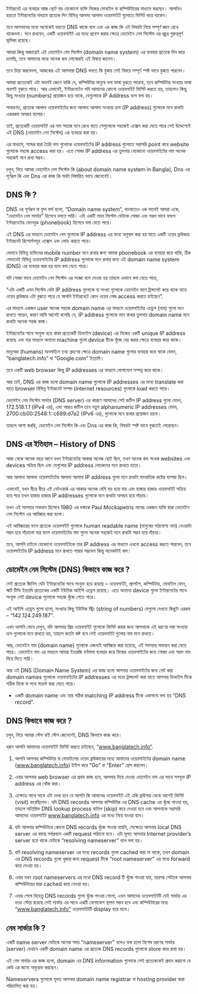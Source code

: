 ইন্টারনেট এর ব্যবহার আজ ছোট বড় যেকোনো ব্যক্তি নিজের মোবাইল বা কম্পিউটারের মাধ্যমে করছেন। আপনিও হয়তো ইন্টারনেটের মাধ্যমে প্রত্যেক দিন বিভিন্ন আলাদা আলাদা ওয়েবসাইট গুলোতে ভিসিট করে থাকেন।

তবে আপনাদের মধ্যে অনেকেই হয়তো DNS কাকে বলে এবং এর কাজ কি এই বিষয়টা নিয়ে সম্পূর্ণ জ্ঞান রেখে থাকেননা। মনে রাখবেন, একটি ওয়েবসাইট এর মধ্যে প্রবেশ করার ক্ষেত্রে ডোমেইন নেম সিস্টেম এর প্রচুর গুরুত্বপূর্ণ ভূমিকা রয়েছে।

আমরা কিন্তু অজান্তেই এই ডোমেইন নেম সিস্টেম (domain name system) এর ব্যবহার প্রত্যেক দিন করে চলেছি, তবে আমাদের মধ্যে অনেক কম লোকেরাই এই বিষয়ে জানেন।

তবে চিন্তা করবেননা, আজকের এই আপনারা DNS বলতে কি বুঝায় সেই বিষয়ে সম্পূর্ণ স্পষ্ট ভাবে বুঝতে পারবেন।

আমরা প্রত্যেকেই এটা অবশই জেনে থাকি যে, কম্পিউটার মানুষে বলা ভাষা বুঝতে পারেনা, তবে কম্পিউটার সংখ্যার ভাষা অবশই বুঝতে পারে। আর এভাবেই, ইন্টারনেটেও যদি আমাদের কোনো ওয়েবসাইট ভিসিট করতে হয়, তাহলেও কিন্তু কিছু সংখ্যার (numbers) প্রয়োজন হয়ে থাকে, যেগুলোকে IP Address বলে বলা হয়।

সাধারণত, প্রত্যেক আলাদা ওয়েবসাইটের জন্য আলাদা আলাদা সংখ্যার ক্রম (IP address) গুলোকে মনে রাখাটা একরকম অসম্ভব ব্যাপার।

তাই, প্রত্যেকটি ওয়েবসাইট এর নাম সহজে মনে রেখে যাতে সেগুলোকে সহজেই এক্সেস করা যেতে পারে সেই উদ্দেশ্যেই এই DNS (ডোমেইন নেম সিস্টেম) এর ব্যবহার করা হয়।

এর মাধ্যমে, শব্দের দ্বারা তৈরি নাম গুলোকে ওয়েবসাইটের IP address গুলোতে সরাসরি point করে website গুলোকে সহজে access করা হয়। এতে সোজা IP address এর তুলনায় যেকোনো ওয়েবসাইটের নাম অনেক সহজেই মনে রাখা সম্ভব।

চলুন, নিচে আমরা ডোমেইন নেম সিস্টেম কি (about domain name system in Bangla), Dns এর পূর্ণরূপ কি এবং Dns এর কাজ কি সবটা বিস্তারিত ভাবে জেনেনেই।

## DNS কি ?

DNS এর পূর্ণরূপ বা ফুল ফর্ম হলো, “Domain name system”, বাংলাতেও এক ভাবেই আমরা একে, “ডোমেইন নেম সার্ভার” হিসেবে বলতে পারি। এটা একটি সমন সিস্টেম যেটাকে সোজা এবং সরল ভাবে বললে ইন্টারনেটের ফোনবুক (phonebook) হিসেবে বলা যেতে পারে।

এই DNS এর মাধ্যমে ডোমেইন নেম গুলোকে IP address এর মধ্যে অনুবাদ করা হয় যাতে একটি ওয়েব ব্রাউজার ইন্টারনেট রিসোর্সসমূহ এক্সেস এবং লোড করতে পারে।

যেভাবে বিভিন্ন ব্যক্তিদের mobile number মনে রাখার জন্য আমরা phonebook এর ব্যবহার করে থাকি, ঠিক সেভাবেই বিভিন্ন ওয়েবসাইটের IP address গুলোকে মনে রাখার জন্য এই domain name system (DNS) এর ব্যবহার করা হয় বলে বলা যেতে পারে।

যদি সোজা ভাবে ডোমেইন নেম সিস্টেম এর সংজ্ঞা বলে দেওয়া হয় তাহলে এভাবে বলা যেতে পারে,

“এটা একটি এমন সিস্টেম যেটা IP address গুলোকে বা সংখ্যা গুলোকে ডোমেইন নামে ট্রান্সলেট করে থাকে যাতে ওয়েব ব্রাউজার এটা বুঝতে পারে যে আপনি ইন্টারনেটে কোন ওয়েব পেজ access করতে চাইছেন”.

এর মাধ্যমে একজন user অনেক সহজে domain name এর মাধ্যমে ওয়েবসাইটের এড্রেস (নাম) গুলো মনে রাখতে পারেন, কারণ আমি আগেই বলেছি যে, IP address গুলোকে মনে রাখার তুলনায় domain name মনে রাখাটা অনেক সহজ কাজ।

ইন্টারনেটের সাথে সংযুক্ত হয়ে থাকা প্রত্যেকটি ডিভাইস (device) এর নিজের একটি unique IP address রয়েছে এবং যার মাধ্যমে অন্যান্য machine গুলো device টিকে খুঁজে বের করার ক্ষেত্রে ব্যবহার করে থাকে।

মানুষেরা (humans) অনলাইনে তথ্য গ্রহণের ক্ষেত্রে domain name গুলোর ব্যবহার করে থাকে যেমন, “banglatech.info” বা “Google.com” ইত্যাদি।

তবে একটি web browser কিন্তু IP addresses এর মাধ্যমে যোগাযোগ সম্পন্ন করে থাকে।

আর তাই, DNS এর কাজ হলো domain name গুলোকে IP addresses এর মধ্যে translate করা যাতে browser বিভিন্ন ইন্টারনেট সম্পদ (internet resources) গুলোকে load করতে পারে।

ডোমেইন নেম সিস্টেম সার্ভার (DNS server) এর কারণে আমাদের সেই জটিল IP address গুলো যেমন, 172.518.1.1 (IPv4 এর), এবং আরও জটিল তবে নতুন alphanumeric IP addresses যেমন, 2700:cb00:2548:1::c689:d7a2 (IPv6 এর), গুলোকে মনে রাখার প্রয়োজন হয়না।

তাহলে আশা করছি, ডোমেইন নেম সিস্টেম কি এবং Dns এর কাজ কি, বিষয়টা স্পষ্ট ভাবে বুঝতেই পেরেছেন।

## DNS এর ইতিহাস – History of DNS

আজ থেকে অনেক বছর আগে যখন ইন্টারনেটের আকার অনেক ছোট ছিল, তখন অনেক কম সংখক websites এবং devices সক্রিয় ছিল এবং যেগুলোর IP address লোকেদের মনে রাখতে হতো।

আর আলাদা আলাদা ওয়েবসাইটের আলাদা আলাদা IP address গুলো মনে রাখাটা সাংঘাতিক কষ্টের ব্যাপার ছিল।

এভাবেই, যখন ধীরে ধীরে এই নেটওয়ার্ক এর আকার অনেক বেশি বড় হয়ে যায় এবং হাজার হাজার ওয়েবসাইট সক্রিয় হয়ে পরে তখন হাজার হাজার IP addresses গুলোকে মনে রাখাটা অসম্ভব হয়ে দাঁড়ায়।

তখন এই সমস্যার সমাধান হিসেবে 1980 এর দক্ষকে Paul Mockapetris নামের একজন ব্যক্তি দ্বারা ডোমেইন নেম সিস্টেম এর আবিষ্কার করা হলো।

এই আবিষ্কারের ফলে প্রত্যেক ওয়েবসাইট গুলোকে human readable name (মানুষের পাঠযোগ্য নাম) দেওয়াটা সম্ভব হয়ে দাঁড়ালো যার ফলে ওয়েবসাইটের নাম গুলো অনেক সহজেই মনে রাখাটা সম্ভব হয়ে দাঁড়ায়।

তবে, আপনি চাইলে যেকোনো ওয়েবসাইটকে তার IP address এর মাধ্যমে এখনো access করতে পারবেন, তবে ওয়েবসাইটের IP address মনে রাখতে পারার সম্ভাবনা কিন্তু অনেকটাই কম।

## ডোমেইন নেম সিস্টেম (DNS) কিভাবে কাজ করে ?

সেই প্রত্যেক জিনিস যেটা ইন্টারনেটের সাথে সংযুক্ত হয়ে রয়েছে – ওয়েবসাইট, ল্যাপটপ, কম্পিউটার, মোবাইল ফোন, স্মার্ট টিভি ইত্যাদি প্রত্যেকের একটি ইউনিক আইপি এড্রেস রয়েছে। এতে অন্যান্য device গুলো ইন্টারনেটের সাথে সংযুক্ত সেই device গুলোকে সহজে খুঁজে পেতে পারে।

এই আইপি এড্রেস গুলো হলো, সংখ্যার কিছু ইউনিক স্ট্রিং (string of numbers) যেগুলো দেখতে কিছুটা এরকম – “142.124.249.187”.

এখন আপনি ভেবে দেখুন, যদি আপনার প্রিয় ওয়েবসাইট গুলোকে ভিসিট করার জন্য আপনাকে এই ধরণের লম্বা সংখ্যার ক্রম গুলোকে মনে রাখতে হয়, তাহলে কতটা কষ্ট হবে সেই ওয়েবসাইট গুলোর নাম মনে রাখতে।

আর, ডোমেইন নাম (domain name) গুলোকে এজন্যই আবিষ্কার করা হয়েছে, এই সমস্যার সমাধান করা যেতে পারে। ডোমেইন নাম এর মাধ্যমে আমরা ইংরেজি বর্ণমালা ব্যবহার করে নিজের ওয়েবসাইটের জন্য সোজা এবং সরল নাম দিয়ে দিতে পারি।

আর এই DNS (Domain Name System) এর কাজ হলো আপনার ওয়েবসাইটের জন্য সেট করা domain names গুলোকে ওয়েবসাইটের IP addresses এর মধ্যে ট্রান্সলেট করা যাতে আপনার ডিভাইস টিকে সঠিক দিকে বা পথে পয়েন্ট করা যেতে পারে।

- একটি domain name এবং তার সঠিক matching IP address টিকে একসাথে বলা হয় “DNS record”.

## DNS কিভাবে কাজ করে ?

চলুন, নিচে আমরা স্টেপ বাই স্টেপ জেনেনেই, DNS কিভাবে কাজ করে।

ধরুন আপনি আমাদের ওয়েবসাইট ভিসিট করতে চাইছেন, “www.banglatech.info“.

1. আপনি আপনার কম্পিউটার বা মোবাইলের ওয়েব ব্রাউজারের মধ্যে আমাদের ওয়েবসাইটের domain name (www.banglatech.info) টাইপ করে “Go” বা “Enter” প্রেস করলেন।

2. এবার আপনার web browser এর প্রথম কাজ হবে, আপনার দিয়ে দেওয়া ডোমেইন নাম এর সাথে সগযুক্ত IP address এর খোঁজ করা।

3. এক্ষেত্রে সাথে সাথে এটা দেখা হবে যে আপনি কি আমাদের ওয়েবসাইট এই একি ব্রাউসার থেকে আগেই ভিসিট (visit) করেছিলেন। যদি DNS records আপনার কম্পিউটার এর DNS cache এর খুঁজে পাওয়া হয়, তাহলে অতিরিক্ত DNS lookup process বাতিল (skip) করে দেওয়া হবে এবং আপনাকে সরাসরি আমাদের ওয়েবসাইট www.banglatech.info এর মধ্যে নিয়ে যাওয়া হবে।

4. যদি আপনার কম্পিউটারে কোনো DNS records খুঁজে পাওয়া যায়নি, সেক্ষেত্রে আপনার local DNS server এর কাছে সর্বপ্রথমে একটি request পাঠানো হবে। এটা মূলত আপনার Internet provider’s server হয়ে থাকে যেটাকে “resolving nameserver” বলে বলা হয়।

5. যদি resolving nameserver এর মধ্যে records গুলো cached করা না থাকে, তখন domain এর DNS records গুলো খুজার জন্য request টিকে “root nameserver” এর মধ্যে forward করে দেওয়া হয়।

6. এবার যখন root nameservers এর মধ্যে DNS record টি খুঁজে পাওয়া যায়, তারপর সেটাকে আপনার কম্পিউটারের দ্বারা cached করে নেওয়া হয়।

7. এবার শেষে যিহেতু DNS records গুলো খুঁজে পাওয়া গেলো, এখন আমাদের ওয়েবসাইটটি যেই সার্ভার এর মধ্যে স্টোর রয়েছে সেই সার্ভার এর সাথে একটি যোগাযোগ স্থাপন সম্ভব হবে এবং কম্পিউটারের মধ্যে “www.banglatech.info” ওয়েবসাইটটি display হয়ে যাবে।

## নেম সার্ভার কি ?

একটি name server যেটাকে অনেক সময় “nameserver” বলেও বলা হলো বিশেষ ধরণের সার্ভার (server) যেখানে একটি domain name এর প্রত্যেক DNS records গুলোকে store করে রাখা হয়।

এই নেম সার্ভার এর কাজ হলো, domain এর DNS information গুলোকে সেই প্রত্যেককেই প্রদান করানো যে কেউ এর জন্যে অনুরোধ করছেন।

Nameservers গুলোকে মূলত আপনার domain name registrar বা hosting provider দ্বারা পরিচালিত করা হয়।
